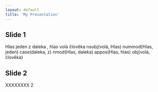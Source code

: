 ```yaml
---
layout: default
title: 'My Presentation'
---
```


<section>
  <h1>Slide 1</h1>
  
  <div class="sd-parse" tabs="yes">
  Hlas jeden z daleka , hlas volá člověka
  nsubj(volá, Hlas)
  nummod(Hlas, jeden)
  case(daleka, z)
  nmod(Hlas, daleka)
  appos(Hlas, hlas)
  obj(volá, člověka)
  </div>
</section>


<section>
  <h1>Slide 2</h1>
  <p>XXXXXXXX 2</p>
</section>

